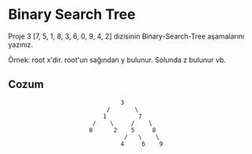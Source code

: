 # Binary Search Tree

Proje 3
[7, 5, 1, 8, 3, 6, 0, 9, 4, 2] dizisinin Binary-Search-Tree aşamalarını yazınız.

Örnek: root x'dir. root'un sağından y bulunur. Solunda z bulunur vb.

## Cozum

                                    3
                                /       \
                               1         7
                            /    \     /    \
                           0      2    5     8
                                     /   \    \
                                    4     6    9
